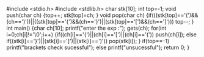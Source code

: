 #include <stdio.h> #include <stdlib.h> char stk[10]; int top=-1; void push(char ch) {top++; stk[top]=ch; } void pop(char ch) {if(((stk[top]=='(')&&(ch==')'))||((stk[top]=='{')&&(ch=='}')||(stk[top]=='[')&&(ch==']'))) top--; } int main() {char ch[10]; printf("enter the exp :"); gets(ch); for(int i=0;ch[i]!='\0';i++) {if((ch[i]=='{')||(ch[i]=='[')||(ch[i]=='(')) push(ch[i]); else if((stk[i]=='}')||(stk[i]==']')||(stk[i]==')')) pop(stk[i]); } if(top==-1) printf("brackets check sucessful"); else printf("unsucessful"); return 0; }
